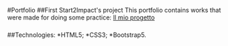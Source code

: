 #Portfolio
##First Start2Impact's project 
This portfolio contains works that were made for doing some practice: [Il mio progetto](https://giulianaderiu.github.io/GiulianaDeriu.Portfolio/GiulianaDeriu/index.html)
###
##Technologies:
*HTML5;
*CSS3;
*Bootstrap5.
